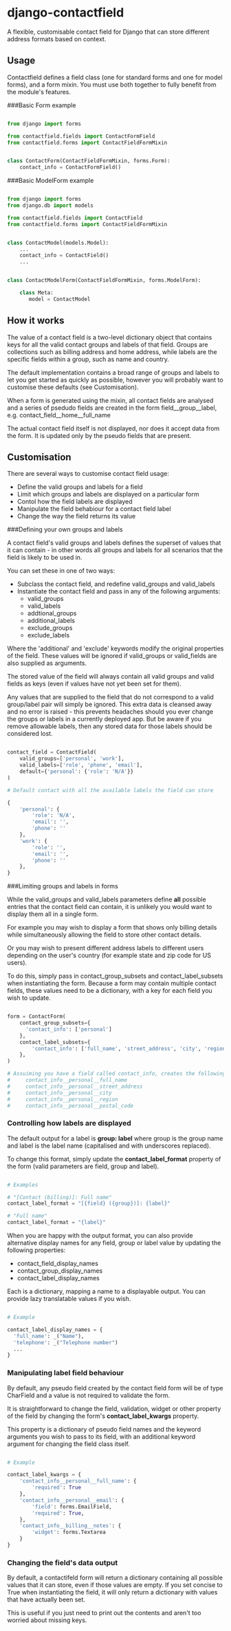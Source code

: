 django-contactfield
===================

A flexible, customisable contact field for Django that can store different
address formats based on context.

Usage
-----

Contactfield defines a field class (one for standard forms and one for model
forms), and a form mixin. You must use both together to fully benefit from the
module's features.


###Basic Form example

```python

from django import forms

from contactfield.fields import ContactFormField
from contactfield.forms import ContactFieldFormMixin


class ContactForm(ContactFieldFormMixin, forms.Form):
    contact_info = ContactFormField()

```

###Basic ModelForm example

```python

from django import forms
from django.db import models

from contactfield.fields import ContactField
from contactfield.forms import ContactFieldFormMixin


class ContactModel(models.Model):
    ...
    contact_info = ContactField()
    ...


class ContactModelForm(ContactFieldFormMixin, forms.ModelForm):

    class Meta:
       model = ContactModel

```

How it works
------------

The value of a contact field is a two-level dictionary object that contains
keys for all the valid contact groups and labels of that field. Groups are
collections such as billing address and home address, while labels are the
specific fields within a group, such as name and country.

The default implementation contains a broad range of groups and labels to let
you get started as quickly as possible, however you will probably want to
customise these defaults (see Customisation).

When a form is generated using the mixin, all contact fields are analysed and
a series of psedudo fields are created in the form field__group__label, e.g.
contact_field__home__full_name

The actual contact field itself is not displayed, nor does it accept data
from the form. It is updated only by the pseudo fields that are present.

Customisation
-------------

There are several ways to customise contact field usage:

 - Define the valid groups and labels for a field
 - Limit which groups and labels are displayed on a particular form
 - Contol how the field labels are displayed
 - Manipulate the field behabiour for a contact field label
 - Change the way the field returns its value

###Defining your own groups and labels

A contact field's valid groups and labels defines the superset of values that
it can contain - in other words all groups and labels for all scenarios that
the field is likely to be used in.

You can set these in one of two ways:

 - Subclass the contact field, and redefine valid_groups and valid_labels
 - Instantiate the contact field and pass in any of the following arguments:
   * valid_groups
   * valid_labels
   * addtional_groups
   * additional_labels
   * exclude_groups
   * exclude_labels

Where the 'additional' and 'exclude' keywords modify the original properties of
the field. These values will be ignored if valid_groups or valid_fields are
also supplied as arguments.

The stored value of the field will always contain all valid groups and valid
fields as keys (even if values have not yet been set for them).

Any values that are supplied to the field that do not correspond to a valid
group/label pair will simply be ignored. This extra data is cleansed away and
no error is raised - this prevents headaches should you ever change the
groups or labels in a currently deployed app. But be aware if you remove
allowable labels, then any stored data for those labels should be considered lost.

```python

contact_field = ContactField(
    valid_groups=['personal', 'work'],
    valid_labels=['role', 'phone', 'email'],
    default={'personal': {'role': 'N/A'}}
)

# Default contact with all the available labels the field can store

{
    'personal': {
        'role': 'N/A',
        'email': '',
        'phone': ''
    },
    'work': {
        'role': '',
        'email': '',
        'phone': ''
    },
}

```

###Limiting groups and labels in forms

While the valid_groups and valid_labels parameters define **all** possible entries
that the contact field can contain, it is unlikely you would want to display
them all in a single form.

For example you may wish to display a form that shows only billing details
while simultaneously allowing the field to store other contact details.

Or you may wish to present different address labels to different users
depending on the user's country (for example state and zip code for US users).

To do this, simply pass in contact_group_subsets and contact_label_subsets
when instantiating the form. Because a form may contain multiple contact fields,
these values need to be a dictionary, with a key for each field you wish to update.

```python

form = ContactForm(
    contact_group_subsets={
      'contact_info': ['personal']
    },
    contact_label_subsets={
        'contact_info': ['full_name', 'street_address', 'city', 'region', 'postal_code']
    },
)

# Assuiming you have a field called contact_info, creates the following fields:
#     contact_info__personal__full_name
#     contact_info__personal__street_address
#     contact_info__personal__city
#     contact_info__personal__region
#     contact_info__personal__postal_code

```

### Controlling how labels are displayed

The default output for a label is **group: label** where group is the group
name and label is the label name (capitalised and with underscores replaced).

To change this format, simply update the **contact_label_format** property of
the form (valid parameters are field, group and label).

```python

# Examples

# "[Contact (billing)]: Full name"
contact_label_format = "[{field} ({group})]: {label}"

# "Full name"
contact_label_format = "{label}"

```

When you are happy with the output format, you can also provide alternative
display names for any field, group or label value by updating the following
properties:

 - contact_field_display_names
 - contact_group_display_names
 - contact_label_display_names

Each is a dictionary, mapping a name to a displayable output. You can provide
lazy translatable values if you wish.

```python

# Example

contact_label_display_names = {
  'full_name': _("Name"),
  'telephone': _("Telephone number")
  ...
}

```

### Manipulating label field behaviour

By default, any pseudo field created by the contact field form will be of type
CharField and a value is not required to validate the form.

It is straightforward to change the field, validation, widget or other property
of the field by changing the form's **contact_label_kwargs** property.

This property is a dictionary of pseudo field names and the keyword arguments
you wish to pass to its field, with an additional keyword argument for changing
the field class itself.

```python

# Example

contact_label_kwargs = {
    'contact_info__personal__full_name': {
        'required': True
    },
    'contact_info__personal__email': {
        'field': forms.EmailField,
        'required': True,
    },
    'contact_info__billing__notes': {
        'widget': forms.Textarea
    }
}

```

### Changing the field's data output

By default, a contactifeld form will return a dictionary containing all possible
values that it can store, even if those values are empty. If you set concise
to True when instantiating the field, it will only return a dictionary with
values that have actually been set.

This is useful if you just need to print out the contents and aren't too worried
about missing keys.